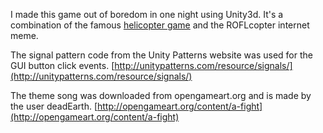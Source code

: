 I made this game out of boredom in one night using Unity3d. It's a combination
of the famous [helicopter game](http://www.helicoptergame.net/) and the
ROFLcopter internet meme.

The signal pattern code from the Unity Patterns website was used for the GUI
button click events.
[http://unitypatterns.com/resource/signals/](http://unitypatterns.com/resource/signals/)

The theme song was downloaded from opengameart.org and is made by the user
deadEarth.
[http://opengameart.org/content/a-fight](http://opengameart.org/content/a-fight)
